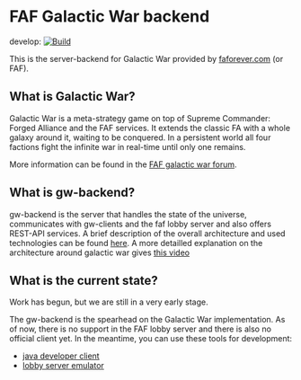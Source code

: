 # FAF Galactic War backend
   develop: [![Build](https://github.com/FAForever/gw-backend/actions/workflows/build.yaml/badge.svg?branch=develop)](https://github.com/FAForever/gw-backend/actions/workflows/build.yaml)

This is the server-backend for Galactic War provided by [faforever.com](https://www.faforever.com) (or FAF).

## What is Galactic War?
Galactic War is a meta-strategy game on top of Supreme Commander: Forged Alliance and the FAF services.
It extends the classic FA with a whole galaxy around it, waiting to be conquered.
In a persistent world all four factions fight the infinite war in real-time until only one remains.

More information can be found in the [FAF galactic war forum](http://forums.faforever.com/viewforum.php?f=50&sid=db787242894b54744281ab2c1ea0ce77).


## What is gw-backend?
gw-backend is the server that handles the state of the universe, communicates with gw-clients and the faf lobby server and also offers REST-API services.
A brief description of the overall architecture and used technologies can be found [here](https://www.draw.io/?lightbox=1&highlight=0000ff&layers=1&nav=1&title=GW%20Architecture.xml#Uhttps%3A%2F%2Fdrive.google.com%2Fuc%3Fid%3D0B5Ig45LizpfuYTRWRWl2NmREWXM%26export%3Ddownload).
A more detailled explanation on the architecture around galactic war gives [this video](https://www.youtube.com/watch?v=lUUDdL05QAA)

## What is the current state?
Work has begun, but we are still in a very early stage.

The gw-backend is the spearhead on the Galactic War implementation.
As of now, there is no support in the FAF lobby server and there is also no official client yet.
In the meantime, you can use these tools for development:
- [java developer client](https://github.com/Brutus5000/gw-dev-client)
- [lobby server emulator](https://github.com/Brutus5000/gw-lobby-emulator)
